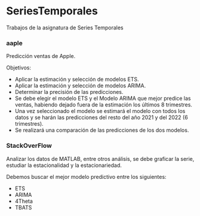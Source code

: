 # SeriesTemporales

Trabajos de la asignatura de Series Temporales

### aaple

<p>Predicci&oacute;n ventas de Apple.</p>
<p>Objetivos:</p>
<ul>
<li>Aplicar la estimaci&oacute;n y selecci&oacute;n de modelos ETS.</li>
<li>Aplicar la estimaci&oacute;n y selecci&oacute;n de modelos ARIMA.</li>
<li>Determinar la precisi&oacute;n de las predicciones.</li>
<li>Se debe elegir el modelo ETS y el Modelo ARIMA que mejor predice las ventas, habiendo dejado fuera de la estimaci&oacute;n los &uacute;ltimos 8 trimestres.</li>
<li>Una vez seleccionado el modelo se estimar&aacute; el modelo con todos los datos y se har&aacute;n las predicciones del resto del a&ntilde;o 2021 y del 2022 (6 trimestres).</li>
<li>Se realizar&aacute; una comparaci&oacute;n de las predicciones de los dos modelos.</li>
</ul>

### StackOverFlow
<p>Analizar los datos de MATLAB, entre otros an&aacute;lisis, se debe graficar la serie, estudiar la estacionalidad y la estacionariedad.</p>
<p>Debemos buscar el mejor modelo predictivo entre los siguientes:</p>
<ul>
<li>ETS</li>
<li>ARIMA</li>
<li>4Theta</li>
<li>TBATS</li>
</ul>
